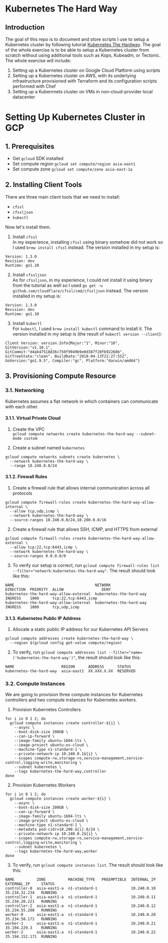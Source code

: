 # Kubernetes The Hard Way

## Introduction

The goal of this repo is to document and store scripts I use to setup a Kubernetes cluster by following tutorial [Kubernetes The Hardway](https://github.com/kelseyhightower/kubernetes-the-hard-way). The goal of the whole exercise is to be able to setup a Kubernetes cluster from scratch without using additional tools such as Kops, Kubeadm, or Tectonic. The whole exercise will include:
1. Setting up a Kubernetes cluster on Google Cloud Platform using scripts
2. Setting up a Kubernetes cluster on AWS, with its underlying infrastructure provisioned with Terraform and its configuration scripts performed with Chef
3. Setting up a Kubenrnets cluster on VMs in non-cloud-provider local datacenter

# Setting Up Kubernetes Cluster in GCP

## 1. Prerequisites

- Get `gcloud` SDK installed
- Set compute region `gcloud set compute/region asia-east1`
- Set compute zone `gcloud set compute/zone asia-east-1a`

## 2. Installing Client Tools

There are three main client tools that we need to install:
- `cfssl`
- `cfssljson`
- `kubectl`

Now let's install them.

1. Install `cfssl`  
   In my experience, installing `cfssl` using binary somehow did not work so I used `brew install cfssl` instead. The version installed in my setup is:

```
Version: 1.3.0
Revision: dev
Runtime: go1.10
```

2. Install `cfssljson`  
   As for `cfssljson`, in my experience, I could not install it using binary from the tutorial as well so I used `go get -u github.com/cloudflare/cfssl/cmd/cfssljson` instead. The version installed in my setup is:

```
Version: 1.3.0
Revision: dev
Runtime: go1.10
```

3. Install `kubectl`  
   For `kubectl`, I used `brew install kubectl` command to install it. The version installed in my setup is (the result of `kubectl version --client`):

```
Client Version: version.Info{Major:"1", Minor:"10", GitVersion:"v1.10.1", GitCommit:"d4ab47518836c750f9949b9e0d387f20fb92260b", GitTreeState:"clean", BuildDate:"2018-04-13T22:27:55Z", GoVersion:"go1.9.5", Compiler:"gc", Platform:"darwin/amd64"}
```

## 3. Provisioning Compute Resource

### 3.1. Networking

Kubernetes assumes a flat network in which containers can communicate with each other.

#### 3.1.1. Virtual Private Cloud

1. Create the VPC  
   `gcloud compute networks create kubernetes-the-hard-way --subnet-mode custom`

2. Create a subnet named `kubernetes`  

```
gcloud compute networks subnets create kubernetes \
  --network kubernetes-the-hard-way \
  --range 10.240.0.0/24
```

#### 3.1.2. Firewall Rules

1. Create a firewall rule that allows internal communication across all protocols

```
gcloud compute firewall-rules create kubernetes-the-hard-way-allow-internal \
  --allow tcp,udp,icmp \
  --network kubernetes-the-hard-way \
  --source-ranges 10.240.0.0/24,10.200.0.0/16
```

2. Create a firewall rule that allows SSH, ICMP, and HTTPS from external

```
gcloud compute firewall-rules create kubernetes-the-hard-way-allow-external \
  --allow tcp:22,tcp:6443,icmp \
  --network kubernetes-the-hard-way \
  --source-ranges 0.0.0.0/0
```

3. To verify our setup is correct, run `gcloud compute firewall-rules list --filter="network:kubernetes-the-hard-way"`. The result should look like this:

```
NAME                                    NETWORK                  DIRECTION  PRIORITY  ALLOW                 DENY
kubernetes-the-hard-way-allow-external  kubernetes-the-hard-way  INGRESS    1000      tcp:22,tcp:6443,icmp
kubernetes-the-hard-way-allow-internal  kubernetes-the-hard-way  INGRESS    1000      tcp,udp,icmp
```


#### 3.1.3. Kubernetes Public IP Address

1. Allocate a static public IP address for our Kubernetes API Servers   

```
gcloud compute addresses create kubernetes-the-hard-way \
  --region $(gcloud config get-value compute/region)
```

2. To verify, run `gcloud compute addresses list --filter="name=('kubernetes-the-hard-way')"`, the result should look like this:

```
NAME                     REGION      ADDRESS      STATUS
kubernetes-the-hard-way  asia-east1  XX.XXX.X.XX  RESERVED
```

### 3.2. Compute Instances

We are going to provision three compute instances for Kubernetes controllers and two compute instances for Kubernetes workers.

1. Provision Kubernetes Controllers  

```
for i in 0 1 2; do
  gcloud compute instances create controller-${i} \
    --async \
    --boot-disk-size 200GB \
    --can-ip-forward \
    --image-family ubuntu-1604-lts \
    --image-project ubuntu-os-cloud \
    --machine-type n1-standard-1 \
    --private-network-ip 10.240.0.1${i} \
    --scopes compute-rw,storage-ro,service-management,service-control,logging-write,monitoring \
    --subnet kubernetes \
    --tags kubernetes-the-hard-way,controller
done
```

2. Provision Kubernetes Workers  
 
```
for i in 0 1 2; do
  gcloud compute instances create worker-${i} \
    --async \
    --boot-disk-size 200GB \
    --can-ip-forward \
    --image-family ubuntu-1604-lts \
    --image-project ubuntu-os-cloud \
    --machine-type n1-standard-1 \
    --metadata pod-cidr=10.200.${i}.0/24 \
    --private-network-ip 10.240.0.2${i} \
    --scopes compute-rw,storage-ro,service-management,service-control,logging-write,monitoring \
    --subnet kubernetes \
    --tags kubernetes-the-hard-way,worker
done
```

3. To verify, run `gcloud compute instances list`. The result should look like this:

```
NAME          ZONE          MACHINE_TYPE   PREEMPTIBLE  INTERNAL_IP  EXTERNAL_IP     STATUS
controller-0  asia-east1-a  n1-standard-1               10.240.0.10  35.234.32.234   RUNNING
controller-1  asia-east1-a  n1-standard-1               10.240.0.11  35.234.20.221   RUNNING
controller-2  asia-east1-a  n1-standard-1               10.240.0.12  35.234.55.208   RUNNING
worker-0      asia-east1-a  n1-standard-1               10.240.0.20  35.234.50.172   RUNNING
worker-1      asia-east1-a  n1-standard-1               10.240.0.21  35.194.229.3    RUNNING
worker-2      asia-east1-a  n1-standard-1               10.240.0.22  35.194.152.171  RUNNING
```
